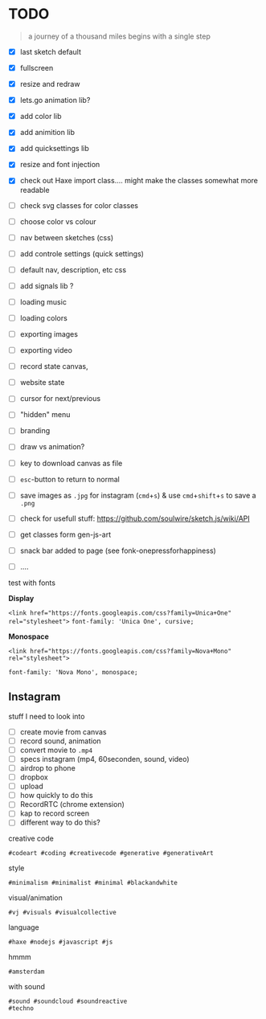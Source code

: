 # TODO

> a journey of a thousand miles begins with a single step

- [x] last sketch default
- [x] fullscreen
- [x] resize and redraw
- [x] lets.go animation lib?
- [x] add color lib
- [x] add animition lib
- [x] add quicksettings lib
- [x] resize and font injection
- [x] check out Haxe import class.... might make the classes somewhat more readable
- [ ] check svg classes for color classes
- [ ] choose color vs colour
- [ ] nav between sketches (css)
- [ ] add controle settings (quick settings)
- [ ] default nav, description, etc css
- [ ] add signals lib ?
- [ ] loading music
- [ ] loading colors
- [ ] exporting images
- [ ] exporting video
- [ ] record state canvas,
- [ ] website state
- [ ] cursor for next/previous
- [ ] "hidden" menu
- [ ] branding
- [ ] draw vs animation?
- [ ] key to download canvas as file
- [ ] `esc`-button to return to normal
- [ ] save images as `.jpg` for instagram (`cmd`+`s`) & use `cmd`+`shift`+`s` to save a `.png`
- [ ] check for usefull stuff: https://github.com/soulwire/sketch.js/wiki/API
- [ ] get classes form gen-js-art
- [ ] snack bar added to page (see fonk-onepressforhappiness)
- [ ] ....



test with fonts

**Display**

`<link href="https://fonts.googleapis.com/css?family=Unica+One" rel="stylesheet">`
`font-family: 'Unica One', cursive;`

**Monospace**

`<link href="https://fonts.googleapis.com/css?family=Nova+Mono" rel="stylesheet">`

`font-family: 'Nova Mono', monospace;`



## Instagram

stuff I need to look into

- [ ] create movie from canvas
- [ ] record sound, animation
- [ ] convert movie to `.mp4`
- [ ] specs instagram (mp4, 60seconden, sound, video)
- [ ] airdrop to phone
- [ ] dropbox
- [ ] upload
- [ ] how quickly to do this
- [ ] RecordRTC (chrome extension)
- [ ] kap to record screen
- [ ] different way to do this?

creative code
```
#codeart #coding #creativecode #generative #generativeArt
```

style
```
#minimalism #minimalist #minimal #blackandwhite
```

visual/animation

```
#vj #visuals #visualcollective
```

language

```
#haxe #nodejs #javascript #js
```

hmmm
```
#amsterdam
```

with sound
```
#sound #soundcloud #soundreactive
#techno
```
